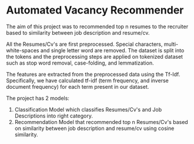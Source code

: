 # Automated Vacancy Recommender
The aim of this project was to recommended top n resumes to the recruiter based to similarity between job description and resume/cv.

All the Resumes/Cv's are first preprocessed. Special characters, multi-white-spaces and single letter word are removed.
The dataset is split into the tokens and the preprocessing steps are applied on tokenized dataset such as stop word removal, case-folding, and lemmatization.

The features are extracted from the preprocessed data using the Tf-Idf. Specifically, we have calculated tf-idf (term frequency, and inverse document frequency) for each term present in our dataset.

The project has 2 models:
1) Classification Model which classifies Resumes/Cv's and Job Descriptions into right category.
2) Recommendation Model that recommended top n Resumes/Cv's based on similarity between job description and resume/cv using cosine similarity.


